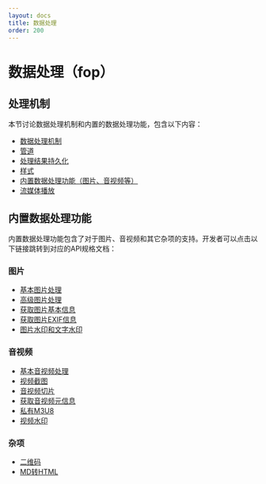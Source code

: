 ```yaml
---
layout: docs
title: 数据处理
order: 200
---
```

<a id="fop"></a>
# 数据处理（fop）

## 处理机制

本节讨论数据处理机制和内置的数据处理功能，包含以下内容：

* [数据处理机制](fop.html "数据处理机制")
* [管道](fop.html "管道")
* [处理结果持久化](persistent-fop.html "处理结果持久化")
* [样式](style.html "样式")
* [内置数据处理功能（图片、音视频等）](builtin-fop.html "内置数据处理功能")
* [流媒体播放](streaming.html "流媒体播放")

## 内置数据处理功能

内置数据处理功能包含了对于图片、音视频和其它杂项的支持。开发者可以点击以下链接跳转到对应的API规格文档：

### 图片

* [基本图片处理](../../reference/fop/image/imageView.html)
* [高级图片处理](../../reference/fop/image/imageMogr.html)
* [获取图片基本信息](../../reference/fop/image/imageInfo.html)
* [获取图片EXIF信息](../../reference/fop/image/exif.html)
* [图片水印和文字水印](../../reference/fop/image/watermark.html)

### 音视频

* [基本音视频处理](../../reference/fop/av/avthumb.html)
* [视频截图](../../reference/fop/av/vframe.html)
* [音视频切片](../../reference/fop/av/segtime.html)
* [获取音视频元信息](../../reference/fop/av/avinfo.html)
* [私有M3U8](../../reference/fop/av/pm3u8.html)
* [视频水印](../../reference/fop/av/video-watermark.html)

### 杂项

* [二维码](../../reference/fop/qrcode.html)
* [MD转HTML](../../reference/fop/md2html.html)
